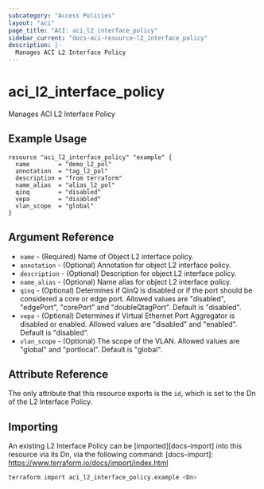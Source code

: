 ```yaml
---
subcategory: "Access Policies"
layout: "aci"
page_title: "ACI: aci_l2_interface_policy"
sidebar_current: "docs-aci-resource-l2_interface_policy"
description: |-
  Manages ACI L2 Interface Policy
---
```


# aci_l2_interface_policy

Manages ACI L2 Interface Policy

## Example Usage

```hcl
resource "aci_l2_interface_policy" "example" {
  name        = "demo_l2_pol"
  annotation  = "tag_l2_pol"
  description = "from terraform"
  name_alias  = "alias_l2_pol"
  qinq        = "disabled"
  vepa        = "disabled"
  vlan_scope  = "global"
}
```

## Argument Reference

- `name` - (Required) Name of Object L2 interface policy.
- `annotation` - (Optional) Annotation for object L2 interface policy.
- `description` - (Optional) Description for object L2 interface policy.
- `name_alias` - (Optional) Name alias for object L2 interface policy.
- `qinq` - (Optional) Determines if QinQ is disabled or if the port should be considered a core or edge port. Allowed values are "disabled", "edgePort", "corePort" and "doubleQtagPort". Default is "disabled".
- `vepa` - (Optional) Determines if Virtual Ethernet Port Aggregator is disabled or enabled. Allowed values are "disabled" and "enabled". Default is "disabled".
- `vlan_scope` - (Optional) The scope of the VLAN. Allowed values are "global" and "portlocal". Default is "global".

## Attribute Reference

The only attribute that this resource exports is the `id`, which is set to the
Dn of the L2 Interface Policy.

## Importing

An existing L2 Interface Policy can be [imported][docs-import] into this resource via its Dn, via the following command:
[docs-import]: <https://www.terraform.io/docs/import/index.html>

```bash
terraform import aci_l2_interface_policy.example <Dn>
```

